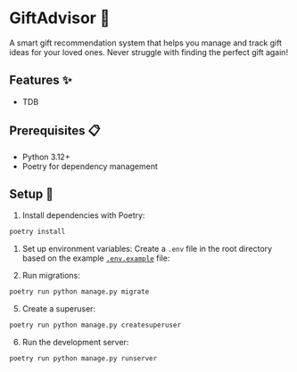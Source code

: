 # GiftAdvisor 🎁

A smart gift recommendation system that helps you manage and track gift ideas for your loved ones. Never struggle with finding the perfect gift again!

## Features ✨

- TDB

## Prerequisites 📋

- Python 3.12+
- Poetry for dependency management

## Setup 🚀

1. Install dependencies with Poetry:
```bash
poetry install
```

1. Set up environment variables:
Create a `.env` file in the root directory based on the example [`.env.example`](.env.example) file:

2. Run migrations:
```bash
poetry run python manage.py migrate
```

5. Create a superuser:
```bash
poetry run python manage.py createsuperuser
```

6. Run the development server:
```bash
poetry run python manage.py runserver
```
